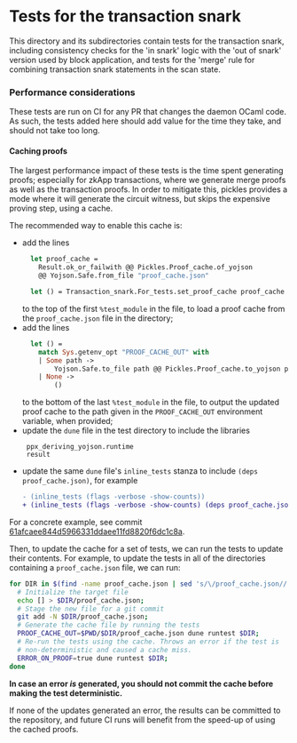 # Tests for the transaction snark

This directory and its subdirectories contain tests for the transaction snark, including consistency checks for the 'in snark' logic with the 'out of snark' version used by block application, and tests for the 'merge' rule for combining transaction snark statements in the scan state.

### Performance considerations

These tests are run on CI for any PR that changes the daemon OCaml code. As such, the tests added here should add value for the time they take, and should not take too long.

#### Caching proofs

The largest performance impact of these tests is the time spent generating proofs; especially for zkApp transactions, where we generate merge proofs as well as the transaction proofs. In order to mitigate this, pickles provides a mode where it will generate the circuit witness, but skips the expensive proving step, using a cache.

The recommended way to enable this cache is:
* add the lines
  ```ocaml
    let proof_cache =
      Result.ok_or_failwith @@ Pickles.Proof_cache.of_yojson
      @@ Yojson.Safe.from_file "proof_cache.json"

    let () = Transaction_snark.For_tests.set_proof_cache proof_cache
  ```
  to the top of the first `%test_module` in the file, to load a proof cache from the `proof_cache.json` file in the directory;
* add the lines
  ```ocaml
    let () =
      match Sys.getenv_opt "PROOF_CACHE_OUT" with
      | Some path ->
          Yojson.Safe.to_file path @@ Pickles.Proof_cache.to_yojson proof_cache
      | None ->
          ()
  ```
  to the bottom of the last `%test_module` in the file, to output the updated proof cache to the path given in the `PROOF_CACHE_OUT` environment variable, when provided;
* update the `dune` file in the test directory to include the libraries
  ```
   ppx_deriving_yojson.runtime
   result
  ```
* update the same `dune` file's `inline_tests` stanza to include `(deps proof_cache.json)`, for example
  ```diff
  - (inline_tests (flags -verbose -show-counts))
  + (inline_tests (flags -verbose -show-counts) (deps proof_cache.json))
  ```

For a concrete example, see commit [61afcaee844d5966331ddaee11fd8820f6dc1c8a](https://github.com/MinaProtocol/mina/commit/61afcaee844d5966331ddaee11fd8820f6dc1c8a).

Then, to update the cache for a set of tests, we can run the tests to update their contents. For example, to update the tests in all of the directories containing a `proof_cache.json` file, we can run:
```bash
for DIR in $(find -name proof_cache.json | sed 's/\/proof_cache.json//'); do
  # Initialize the target file
  echo [] > $DIR/proof_cache.json;
  # Stage the new file for a git commit
  git add -N $DIR/proof_cache.json;
  # Generate the cache file by running the tests
  PROOF_CACHE_OUT=$PWD/$DIR/proof_cache.json dune runtest $DIR;
  # Re-run the tests using the cache. Throws an error if the test is
  # non-deterministic and caused a cache miss.
  ERROR_ON_PROOF=true dune runtest $DIR;
done
```

**In case an error *is* generated, you should not commit the cache before making the test deterministic.**

If none of the updates generated an error, the results can be committed to the repository, and future CI runs will benefit from the speed-up of using the cached proofs.
